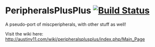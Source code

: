 PeripheralsPlusPlus [![Build Status](http://167.114.66.98:8080/buildStatus/icon?job=Peripherals++&build=4)](http://167.114.66.98:8080/job/Peripherals++/4/)
===================

A pseudo-port of miscperipherals, with other stuff as well!

Visit the wiki here: http://austinv11.com/wiki/peripheralsplusplus/index.php/Main_Page
